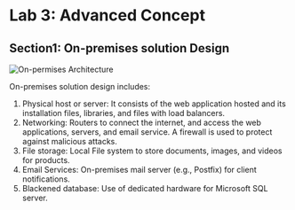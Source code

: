 # Lab 3: Advanced Concept
## Section1: On-premises solution Design

![On-permises Architecture](https://github.com/user-attachments/assets/6a1f9621-ae0d-45f3-a827-1d41044bb7ed)

On-premises solution design includes:
1. Physical host or server: It consists of the web application hosted and its installation files, libraries, and files with load balancers.
2. Networking: Routers to connect the internet, and access the web applications, servers, and email service. A firewall is  used to protect against malicious attacks.
3. File storage: Local File system to store documents, images, and videos for products.
4. Email Services: On-premises mail server (e.g., Postfix) for client notifications.
5. Blackened database: Use of dedicated hardware for Microsoft SQL server.

